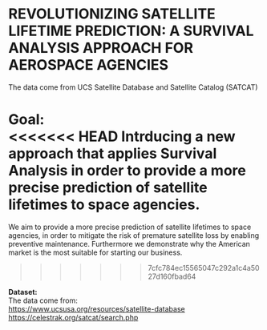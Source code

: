# REVOLUTIONIZING SATELLITE LIFETIME PREDICTION: A SURVIVAL ANALYSIS APPROACH FOR AEROSPACE AGENCIES

The data come from UCS Satellite Database and Satellite Catalog (SATCAT)

**Goal:**  
<<<<<<< HEAD
Intrducing a new approach that applies Survival Analysis in order to provide a more precise prediction of satellite lifetimes to space agencies.
=======
We aim to provide a more precise prediction of satellite lifetimes to space agencies, in order to mitigate the risk of premature satellite
loss by enabling preventive maintenance.
Furthermore we demonstrate why the American market is the most suitable for starting our business.
>>>>>>> 7cfc784ec15565047c292a1c4a5027d160fbad64

**Dataset:**  
The data come from:  
https://www.ucsusa.org/resources/satellite-database
https://celestrak.org/satcat/search.php







